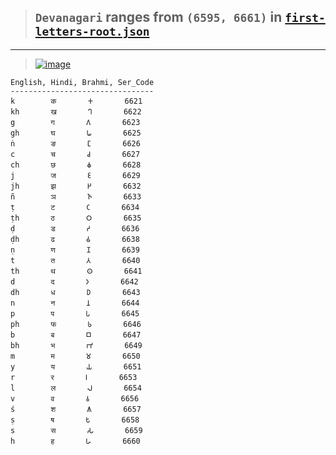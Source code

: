 > ## `Devanagari` ranges from `(6595, 6661)` in [`first-letters-root.json`](https://github.com/imvickykumar999/Civilisation-Script-Translator/blob/ea459f8056a5d06a94d878d112b2032d68787610/translator/first-letters-root/first-letters-root.json#L6597)
>
<!-- > ![image](https://user-images.githubusercontent.com/50515418/226816031-b5ad048e-c524-4b81-a02a-745f198d15a9.png) -->

-----------------------

> [![image](https://user-images.githubusercontent.com/50515418/226920270-863d3d63-b398-4d6f-8995-7293853b3640.png)](https://twitter.com/imvickykumar999/status/1638534622140153856)

    English, Hindi, Brahmi, Ser_Code
    --------------------------------
    k        क       𑀓       6621
    kh       ख       𑀔       6622
    g        ग       𑀕       6623
    gh       घ       𑀖       6625
    ṅ        ङ       𑀗       6626
    c        च       𑀘       6627
    ch       छ       𑀙       6628
    j        ज       𑀚       6629
    jh       झ       𑀛       6632
    ñ        ञ       𑀜       6633
    ṭ        ट       𑀝       6634
    ṭh       ठ       𑀞       6635
    ḍ        ड       𑀟       6636
    ḍh       ढ       𑀠       6638
    ṇ        ण       𑀡       6639
    t        त       𑀢       6640
    th       थ       𑀣       6641
    d        द       𑀤       6642
    dh       ध       𑀥       6643
    n        न       𑀦       6644
    p        प       𑀧       6645
    ph       फ       𑀨       6646
    b        ब       𑀩       6647
    bh       भ       𑀪       6649
    m        म       𑀫       6650
    y        य       𑀬       6651
    r        र       𑀭       6653
    l        ल       𑀮       6654
    v        व       𑀯       6656
    ś        श       𑀰       6657
    ṣ        ष       𑀱       6658
    s        स       𑀲       6659
    h        ह       𑀳       6660
